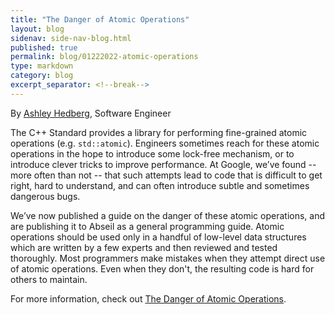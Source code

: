```yaml
---
title: "The Danger of Atomic Operations"
layout: blog
sidenav: side-nav-blog.html
published: true
permalink: blog/01222022-atomic-operations
type: markdown
category: blog
excerpt_separator: <!--break-->
---
```


By [Ashley Hedberg](mailto:ahedberg@google.com), Software Engineer

The C++ Standard provides a library for performing fine-grained atomic
operations (e.g. `std::atomic`). Engineers sometimes reach for these
atomic operations in the hope to introduce some lock-free mechanism,
or to introduce clever tricks to improve performance. At Google, we’ve
found -- more often than not -- that such attempts lead to code that
is difficult to get right, hard to understand, and can often introduce
subtle and sometimes dangerous bugs.

We’ve now published a guide on the danger of these atomic operations,
and are publishing it to Abseil as a general programming guide. Atomic
operations should be used only in a handful of low-level data
structures which are written by a few experts and then reviewed and
tested thoroughly. Most programmers make mistakes when they attempt
direct use of atomic operations. Even when they don't, the resulting
code is hard for others to maintain.

For more information, check out
[The Danger of Atomic Operations](https://abseil.io/docs/cpp/atomic_danger).


